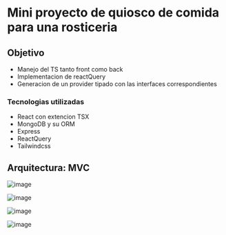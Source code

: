 # Mini proyecto de quiosco de comida para una rosticeria
## Objetivo 
- Manejo del TS tanto front como back
- Implementacion de reactQuery
- Generacion de un provider tipado con las interfaces correspondientes
### Tecnologias utilizadas
- React con extencion TSX
- MongoDB y su ORM
- Express 
- ReactQuery
- Tailwindcss
  
## Arquitectura: MVC

![image](https://github.com/DerianMolinaLopez/pollosQuiosco/assets/132833054/7e97e9f0-1891-40c0-a855-de4f57644766)

![image](https://github.com/DerianMolinaLopez/pollosQuiosco/assets/132833054/3782fe36-1a3d-46eb-862d-d1aa08821af5)

![image](https://github.com/DerianMolinaLopez/pollosQuiosco/assets/132833054/57b4d79e-527d-498d-bb81-7cc5cf84ad90)

![image](https://github.com/DerianMolinaLopez/pollosQuiosco/assets/132833054/d2d09424-c290-41fa-af69-8d389b058886)
